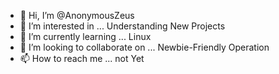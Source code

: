 - 👋 Hi, I’m @AnonymousZeus
- 👀 I’m interested in ... Understanding New Projects
- 🌱 I’m currently learning ... Linux
- 💞️ I’m looking to collaborate on ... Newbie-Friendly Operation
- 📫 How to reach me ... not Yet
<!---
AnonymousZeus/AnonymousZeus is a ✨ special ✨ repository because its `README.md` (this file) appears on your GitHub profile.
You can click the Preview link to take a look at your changes.
--->
